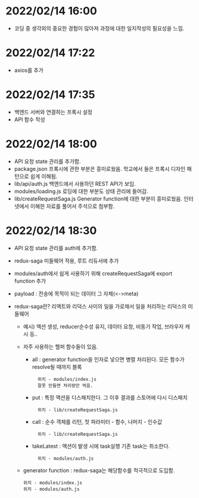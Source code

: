 # 2022/02/14 16:00

- 코딩 중 생각외의 중요한 경험이 많아져 과정에 대한 일지작성의 필요성을 느낌.

# 2022/02/14 17:22

- axios를 추가

# 2022/02/14 17:35

- 백엔드 서버와 연결하는 프록시 설정
- API 함수 작성

# 2022/02/14 18:00

- API 요청 state 관리를 추가함.
- package.json 프록시에 관한 부분은 흥미로웠음. 학교에서 들은 프록시 디자인 패턴으로 쉽게 이해됨.
- lib/api/auth.js 백엔드에서 사용하던 REST API가 보임.
- modules/loading.js 로딩에 대한 부분도 상태 관리에 들어감.
- lib/createRequestSaga.js Generator function에 대한 부분이 흥미로웠음. 인터넷에서 이해한 자료를 풀어서 주석으로 첨부함.

# 2022/02/14 18:30

- API 요청 state 관리를 auth에 추가함.
- redux-saga 미들웨어 적용, 루트 리듀서에 추가
- modules/auth에서 쉽게 사용하기 위해 createRequestSaga에 export function 추가
- payload : 전송에 목적이 되는 데이터 그 자체(<->meta)
- redux-saga란? 리액트와 리덕스 사이의 일을 가로채서 일을 처리하는 리덕스의 미들웨어

  - 예시) 액션 생성, reducer순수성 유지, 데이터 요청, 비동기 작업, 브라우저 캐시 등..
  - 자주 사용하는 헬퍼 함수들이 있음.

    - all : generator function을 인자로 넣으면 병렬 처리된다. 모든 함수가 resolve될 때까지 블록

            위치 - modules/index.js
            잘못 만들면 처리량만 먹음.

    - put : 특정 액션을 디스패치한다. 그 이후 결과를 스토어에 다시 디스패치

            위치 - lib/createRequestSaga.js

    - call : 순수 객체를 리턴, 첫 파라미터 - 함수, 나머지 - 인수값

            위치 - lib/createRequestSaga.js

    - takeLatest : 액션이 발생 시에 task실행 기존 task는 취소한다.

            위치 - modules/auth.js

  - generator function : redux-saga는 해당함수를 적극적으로 도입함.

        위치 - modules/index.js
        위치 - modules/auth.js
